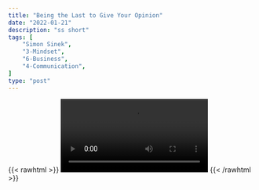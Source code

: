 ```yaml
---
title: "Being the Last to Give Your Opinion"
date: "2022-01-21"
description: "ss short"
tags: [
    "Simon Sinek",
    "3-Mindset",
    "6-Business",
    "4-Communication",
]
type: "post"
---
```

{{< rawhtml >}}
    <video width="auto" height="auto" controls>
        <source src="https://clips.dev00ps.com/Simon%20Sinek/hold_opinions_till_everyone_has_spoken.mp4" type="video/mp4"> 
    </video>
{{< /rawhtml >}}